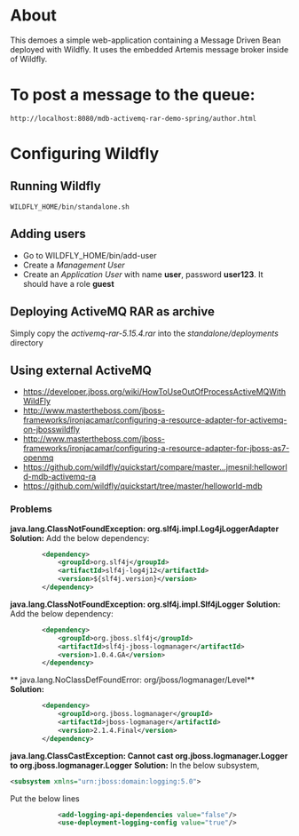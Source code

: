 # About

This demoes a simple web-application containing a Message Driven Bean deployed with Wildfly. It uses the embedded Artemis message broker inside of Wildfly.


# To post a message to the queue:

	http://localhost:8080/mdb-activemq-rar-demo-spring/author.html


# Configuring Wildfly

## Running Wildfly
	WILDFLY_HOME/bin/standalone.sh 

## Adding users

- Go to WILDFLY_HOME/bin/add-user
- Create a *Management User*
- Create an *Application User* with name **user**, password **user123**. It should have a role **guest**

## Deploying ActiveMQ RAR as archive
Simply copy the *activemq-rar-5.15.4.rar* into the *standalone/deployments* directory

## Using external ActiveMQ
- https://developer.jboss.org/wiki/HowToUseOutOfProcessActiveMQWithWildFly
- http://www.mastertheboss.com/jboss-frameworks/ironjacamar/configuring-a-resource-adapter-for-activemq-on-jbosswildfly
- http://www.mastertheboss.com/jboss-frameworks/ironjacamar/configuring-a-resource-adapter-for-jboss-as7-openmq
- https://github.com/wildfly/quickstart/compare/master...jmesnil:helloworld-mdb-activemq-ra
- https://github.com/wildfly/quickstart/tree/master/helloworld-mdb

### Problems
**java.lang.ClassNotFoundException: org.slf4j.impl.Log4jLoggerAdapter**
**Solution:**
Add the below dependency:
``` xml
		<dependency>
	        <groupId>org.slf4j</groupId>
	        <artifactId>slf4j-log4j12</artifactId>
	        <version>${slf4j.version}</version>
	    </dependency>
```

**java.lang.ClassNotFoundException: org.slf4j.impl.Slf4jLogger**
**Solution:**
Add the below dependency:
``` xml
		<dependency>
		    <groupId>org.jboss.slf4j</groupId>
		    <artifactId>slf4j-jboss-logmanager</artifactId>
		    <version>1.0.4.GA</version>
		</dependency>
```
 
** java.lang.NoClassDefFoundError: org/jboss/logmanager/Level**
**Solution:**
``` xml
		<dependency>
			<groupId>org.jboss.logmanager</groupId>
		    <artifactId>jboss-logmanager</artifactId>
			<version>2.1.4.Final</version>
		</dependency>
```	

**java.lang.ClassCastException: Cannot cast org.jboss.logmanager.Logger to org.jboss.logmanager.Logger**
**Solution:**
In the below subsystem,
``` xml
<subsystem xmlns="urn:jboss:domain:logging:5.0">
```

Put the below lines

``` xml
            <add-logging-api-dependencies value="false"/>
            <use-deployment-logging-config value="true"/>
```

